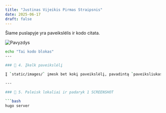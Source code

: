 ```yaml
---
title: "Justinas Vijeikis Pirmas Straipsnis"
date: 2025-06-17
draft: false
---
```


Šiame puslapyje yra paveikslėlis ir kodo citata.

![Pavyzdys](https://vilniustech.lt/images/3732/186/9/6_1/VilniusTech.png)

```bash
echo "Tai kodo blokas"
---

### 🔹 4. Įkelk paveikslėlį

Į `static/images/` įmesk bet kokį paveikslėlį, pavadintą `paveiksliukas.png`. Gali tai padaryti terminale arba per Finder.

---

### 🔹 5. Paleisk lokaliai ir padaryk 1 SCREENSHOT

```bash
hugo server
